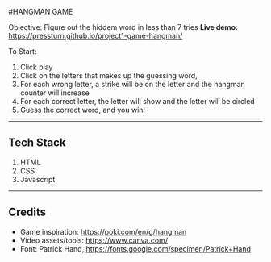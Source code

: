 #HANGMAN GAME 

Objective: Figure out the hiddem word in less than 7 tries
**Live demo:** https://pressturn.github.io/project1-game-hangman/

To Start: 
1. Click play
2. Click on the letters that makes up the guessing word, 
3. For each wrong letter, a strike will be on the letter and the hangman counter will increase
4. For each correct letter, the letter will show and the letter will be circled
5. Guess the correct word, and you win! 

--- 

## Tech Stack 

1. HTML
2. CSS
3. Javascript

---

## Credits

- Game inspiration: https://poki.com/en/g/hangman
- Video assets/tools: https://www.canva.com/
- Font: Patrick Hand, https://fonts.google.com/specimen/Patrick+Hand

